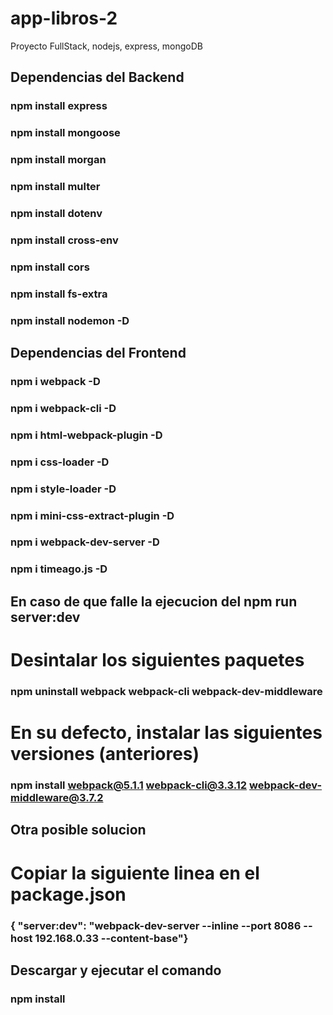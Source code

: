 # app-libros-2
Proyecto FullStack, nodejs, express, mongoDB


## Dependencias del Backend
### npm install express
### npm install mongoose
### npm install morgan
### npm install multer
### npm install dotenv
### npm install cross-env
### npm install cors
### npm install fs-extra
### npm install nodemon -D

## Dependencias del Frontend
### npm i webpack -D
### npm i webpack-cli -D
### npm i html-webpack-plugin -D
### npm i css-loader -D
### npm i style-loader -D
### npm i mini-css-extract-plugin -D
### npm i webpack-dev-server -D
### npm i timeago.js -D

## En caso de que falle la ejecucion del npm run server:dev
# Desintalar los siguientes paquetes
### npm uninstall webpack webpack-cli webpack-dev-middleware
# En su defecto, instalar las siguientes versiones (anteriores)
### npm install webpack@5.1.1 webpack-cli@3.3.12 webpack-dev-middleware@3.7.2

## Otra posible solucion
# Copiar la siguiente linea en el package.json
###  { "server:dev": "webpack-dev-server --inline --port 8086 --host 192.168.0.33 --content-base"}

## Descargar y ejecutar el comando 
### npm install